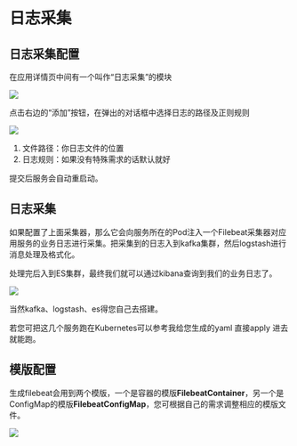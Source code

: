 # 日志采集



## 日志采集配置

在应用详情页中间有一个叫作“日志采集”的模块

![](http://source.qiniu.cnd.nsini.com/images/2019/08/e3/80/b8/20190805-031dc52e96028bcebe3c3daa80ae3f55.jpeg?imageView2/2/w/1280/interlace/0/q/70)

点击右边的“添加”按钮，在弹出的对话框中选择日志的路径及正则规则

![](http://source.qiniu.cnd.nsini.com/images/2019/08/ac/4c/70/20190805-1337737ec12d0f8d72526cf34c8acc08.jpeg?imageView2/2/w/1280/interlace/0/q/70)

1. 文件路径：你日志文件的位置
2. 日志规则：如果没有特殊需求的话默认就好

提交后服务会自动重启动。



## 日志采集

如果配置了上面采集器，那么它会向服务所在的Pod注入一个Filebeat采集器对应用服务的业务日志进行采集。把采集到的日志入到kafka集群，然后logstash进行消息处理及格式化。

处理完后入到ES集群，最终我们就可以通过kibana查询到我们的业务日志了。

![](http://source.qiniu.cnd.nsini.com/images/2019/08/7d/5a/2d/20190805-0a25629ce9a1dacf2ab2cde05af7dbb6.jpeg?imageView2/2/w/1280/interlace/0/q/70)

当然kafka、logstash、es得您自己去搭建。

若您可把这几个服务跑在Kubernetes可以参考我给您生成的yaml 直接apply 进去就能跑。

## 模版配置

生成filebeat会用到两个模版，一个是容器的模版**FilebeatContainer**，另一个是ConfigMap的模版**FilebeatConfigMap**，您可根据自己的需求调整相应的模版文件。

![](http://source.qiniu.cnd.nsini.com/images/2019/08/35/64/b9/20190805-cb8769626b6297ebbe4629e764e35133.jpeg?imageView2/2/w/1280/interlace/0/q/70)